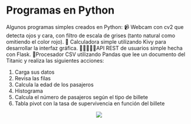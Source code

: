 # Programas en Python
Algunos programas simples creados en Python:
📹 Webcam con cv2 que detecta ojos y cara, con filtro de escala de grises (tanto natural como omitiendo el color rojo).
🧮 Calculadora simple utilizando Kivy para desarrollar la interfaz gráfica.
🧑🏻‍🤝‍🧑🏻API REST de usuarios simple hecha con Flask.
📃Procesador CSV utilizando Pandas que lee un documento del Titanic y realiza las siguientes acciones:
  1. Carga sus datos
  2. Revisa las filas
  3. Calcula la edad de los pasajeros
  4. Histograma
  5. Calcula el número de pasajeros según el tipo de billete
  6. Tabla pivot con la tasa de supervivencia en función del billete


<p align="center">
  <img src="https://i.imgur.com/2tqUyge.png"/>
</p>
